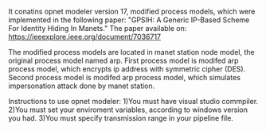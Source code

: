 It conatins opnet modeler version 17, modified process models, which were implemented in the following paper:
  "GPSIH: A Generic IP-Based Scheme For Identity Hiding In Manets."
  The paper available on: https://ieeexplore.ieee.org/document/7036717
  
  The modified process models are located in manet station node model, the original process model named arp.
  First process model is modifed arp process model, which encrypts ip address with symmetric cipher (DES).
  Second process model is modifed arp process model, which simulates impersonation attack done by manet station.
  
  
  Instructions to use opnet modeler:
  1)You must have visual studio commpiler.
  2)You must set your enviroment variables, according to windows version you had.
  3)You must specify transmission range in your pipeline file.
  
